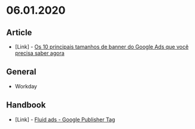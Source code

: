 # 06.01.2020

## Article

- \[Link\] - [Os 10 principais tamanhos de banner do Google Ads que você precisa saber agora](https://expertdigital.net/os-10-principais-tamanhos-de-banner-do-google-ads-que-voce-precisa-saber-agora/#gsc.tab=0)

## General

- Workday

## Handbook

- \[Link\] - [Fluid ads - Google Publisher Tag](https://developers.google.com/doubleclick-gpt/guides/ad-sizes#fluid_ads)

